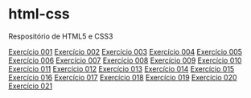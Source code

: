 # html-css
 Respositório de HTML5 e CSS3

<a href="https://murilosumera.github.io/html-css/exercicios/Ex001">Exercício 001</a>
<a href="https://murilosumera.github.io/html-css/exercicios/Ex002">Exercício 002</a>
<a href="https://murilosumera.github.io/html-css/exercicios/Ex003">Exercício 003</a>
<a href="https://murilosumera.github.io/html-css/exercicios/Ex004">Exercício 004</a>
<a href="https://murilosumera.github.io/html-css/exercicios/Ex005">Exercício 005</a>
<a href="https://murilosumera.github.io/html-css/exercicios/Ex006">Exercício 006</a>
<a href="https://murilosumera.github.io/html-css/exercicios/Ex007">Exercício 007</a>
<a href="https://murilosumera.github.io/html-css/exercicios/Ex008">Exercício 008</a>
<a href="https://murilosumera.github.io/html-css/exercicios/Ex009">Exercício 009</a>
<a href="https://murilosumera.github.io/html-css/exercicios/Ex010">Exercício 010</a>
<a href="https://murilosumera.github.io/html-css/exercicios/Ex011">Exercício 011</a>
<a href="https://murilosumera.github.io/html-css/exercicios/Ex012">Exercício 012</a>
<a href="https://murilosumera.github.io/html-css/exercicios/Ex013">Exercício 013</a>
<a href="https://murilosumera.github.io/html-css/exercicios/Ex014">Exercício 014</a>
<a href="https://murilosumera.github.io/html-css/exercicios/Ex015">Exercício 015</a>
<a href="https://murilosumera.github.io/html-css/exercicios/Ex016">Exercício 016</a>
<a href="https://murilosumera.github.io/html-css/exercicios/Ex017">Exercício 017</a>
<a href="https://murilosumera.github.io/html-css/exercicios/Ex018">Exercício 018</a>
<a href="https://murilosumera.github.io/html-css/exercicios/Ex019">Exercício 019</a>
<a href="https://murilosumera.github.io/html-css/exercicios/Ex020">Exercício 020</a>
<a href="https://murilosumera.github.io/html-css/exercicios/Ex021">Exercício 021</a>